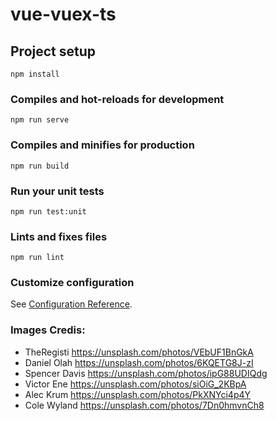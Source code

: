# vue-vuex-ts

## Project setup
```
npm install
```

### Compiles and hot-reloads for development
```
npm run serve
```

### Compiles and minifies for production
```
npm run build
```

### Run your unit tests
```
npm run test:unit
```

### Lints and fixes files
```
npm run lint
```

### Customize configuration
See [Configuration Reference](https://cli.vuejs.org/config/).

### Images Credis:
- TheRegisti https://unsplash.com/photos/VEbUF1BnGkA
- Daniel Olah https://unsplash.com/photos/6KQETG8J-zI 
- Spencer Davis https://unsplash.com/photos/ipG88UDIQdg
- Victor Ene https://unsplash.com/photos/siOiG_2KBpA
- Alec Krum https://unsplash.com/photos/PkXNYci4p4Y
- Cole Wyland https://unsplash.com/photos/7Dn0hmvnCh8